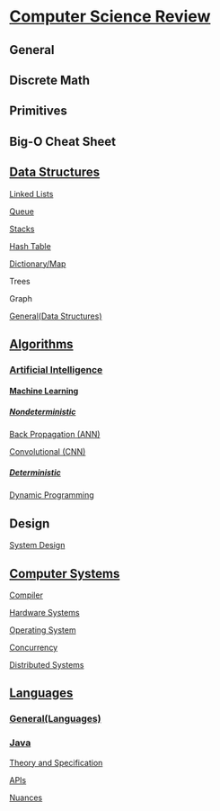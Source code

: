 # [Computer Science Review](https://github.com/unboagable/engineering-roadmap/blob/master/Computer%20Science%20Review/Notes/Title/Title%20page.md)

## General

## Discrete Math

## Primitives

## Big-O Cheat Sheet

## [Data Structures](https://github.com/unboagable/engineering-roadmap/blob/master/Computer%20Science%20Review/Notes/Data%20Structures/Data%20Structures.md)

[Linked Lists](https://github.com/unboagable/engineering-roadmap/blob/master/Computer%20Science%20Review/Notes/Data%20Structures/Linked%20Lists/Linked%20Lists.md)

[Queue](https://github.com/unboagable/engineering-roadmap/blob/master/Computer%20Science%20Review/Notes/Data%20Structures/Queues/Queues.md)

[Stacks](https://github.com/unboagable/engineering-roadmap/blob/master/Computer%20Science%20Review/Notes/Data%20Structures/Stacks/Stacks.md)

[Hash Table](https://github.com/unboagable/engineering-roadmap/blob/master/Computer%20Science%20Review/Notes/Data%20Structures/Hash%20Tables/Hash%20Tables.md)

[Dictionary/Map](https://github.com/unboagable/engineering-roadmap/blob/master/Computer%20Science%20Review/Notes/Data%20Structures/Dictionary-Map/Dictionary%20-%20Map.md)

Trees

Graph

[General(Data Structures)](https://github.com/unboagable/engineering-roadmap/blob/master/Computer%20Science%20Review/Notes/Data%20Structures/General(Data%20Structures)/General(Data%20Structures).md)

## [Algorithms](https://github.com/unboagable/engineering-roadmap/blob/master/Computer%20Science%20Review/Notes/Algorithms/Algorithms.md)

### [Artificial Intelligence](https://github.com/unboagable/engineering-roadmap/blob/master/Computer%20Science%20Review/Notes/Algorithms/Artificial%20Intelligence/Artificial%20Intelligence.md)
#### [Machine Learning](https://github.com/unboagable/engineering-roadmap/blob/master/Computer%20Science%20Review/Notes/Algorithms/Artificial%20Intelligence/Machine%20Learning/Machine%20Learning.md)
##### [Nondeterministic](https://github.com/unboagable/engineering-roadmap/blob/master/Computer%20Science%20Review/Notes/Algorithms/Artificial%20Intelligence/Machine%20Learning/Nondeterministic/Nondeterministic.md)

[Back Propagation (ANN)](https://github.com/unboagable/engineering-roadmap/blob/master/Computer%20Science%20Review/Notes/Algorithms/Artificial%20Intelligence/Machine%20Learning/Nondeterministic/Back%20Propagation%20(ANN)/Back%20Propagation%20(ANN).md)

[Convolutional (CNN)](https://github.com/unboagable/engineering-roadmap/blob/master/Computer%20Science%20Review/Notes/Algorithms/Artificial%20Intelligence/Machine%20Learning/Nondeterministic/Convolutional%20(CNN)/Convolutional%20(CNN).md)

##### [Deterministic](https://github.com/unboagable/engineering-roadmap/blob/master/Computer%20Science%20Review/Notes/Algorithms/Artificial%20Intelligence/Machine%20Learning/Deterministic/Deterministic.md)

[Dynamic Programming](https://github.com/unboagable/engineering-roadmap/blob/master/Computer%20Science%20Review/Notes/Algorithms/Artificial%20Intelligence/Machine%20Learning/Deterministic/Dynamic%20Programming/Dynamic%20Programming.md)

## Design

[System Design](https://github.com/unboagable/engineering-roadmap/blob/master/Computer%20Science%20Review/Notes/Design/System%20Design/System%20Design.md)

## [Computer Systems](https://github.com/unboagable/engineering-roadmap/blob/master/Computer%20Science%20Review/Notes/Computer%20Systems/Computer%20Systems.md)

[Compiler](https://github.com/unboagable/engineering-roadmap/blob/master/Computer%20Science%20Review/Notes/Computer%20Systems/Compiler/Compiler.md)

[Hardware Systems](https://github.com/unboagable/engineering-roadmap/blob/master/Computer%20Science%20Review/Notes/Computer%20Systems/Hardware%20Systems/Hardware%20Systems.md)

[Operating System](https://github.com/unboagable/engineering-roadmap/blob/master/Computer%20Science%20Review/Notes/Computer%20Systems/Operating%20System/Operating%20Systems.md)

[Concurrency](https://github.com/unboagable/engineering-roadmap/blob/master/Computer%20Science%20Review/Notes/Computer%20Systems/Concurrency/Concurrency.md)

[Distributed Systems](https://github.com/unboagable/engineering-roadmap/blob/master/Computer%20Science%20Review/Notes/Computer%20Systems/Distributed%20Systems/Distributed%20Systems.md)

## [Languages](https://github.com/unboagable/engineering-roadmap/blob/master/Computer%20Science%20Review/Notes/Languages/Languages.md)

### [General(Languages)](https://github.com/unboagable/engineering-roadmap/blob/master/Computer%20Science%20Review/Notes/Languages/General(Languages)/General(Languages).md)
### [Java](https://github.com/unboagable/engineering-roadmap/blob/master/Computer%20Science%20Review/Notes/Languages/Java/Java.md)

[Theory and Specification](https://github.com/unboagable/engineering-roadmap/blob/master/Computer%20Science%20Review/Notes/Languages/Java/Theory%20and%20Specification/Theory%20and%20Specification.md)

[APIs](https://github.com/unboagable/engineering-roadmap/blob/master/Computer%20Science%20Review/Notes/Languages/Java/APIs/APIs.md)

[Nuances](https://github.com/unboagable/engineering-roadmap/blob/master/Computer%20Science%20Review/Notes/Languages/Java/Nuances/Nuances.md)
